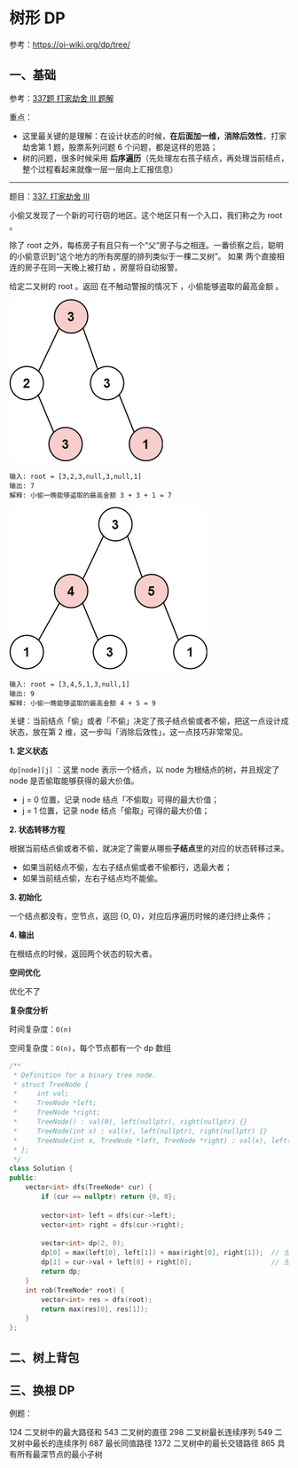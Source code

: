 # 树形 DP

参考：https://oi-wiki.org/dp/tree/

## 一、基础

参考：[337题 打家劫舍 III 题解](https://leetcode-cn.com/problems/house-robber-iii/solution/shu-xing-dp-ru-men-wen-ti-by-liweiwei1419/)

重点：

- 这里最关键的是理解：在设计状态的时候，**在后面加一维，消除后效性**，打家劫舍第 1 题，股票系列问题 6 个问题，都是这样的思路；
- 树的问题，很多时候采用 **后序遍历**（先处理左右孩子结点，再处理当前结点，整个过程看起来就像一层一层向上汇报信息）

---

题目：[337. 打家劫舍 III](https://leetcode-cn.com/problems/house-robber-iii/)

小偷又发现了一个新的可行窃的地区。这个地区只有一个入口，我们称之为 root 。

除了 root 之外，每栋房子有且只有一个“父“房子与之相连。一番侦察之后，聪明的小偷意识到“这个地方的所有房屋的排列类似于一棵二叉树”。 如果 两个直接相连的房子在同一天晚上被打劫 ，房屋将自动报警。

给定二叉树的 root 。返回 在不触动警报的情况下 ，小偷能够盗取的最高金额 。

![rob1-tree](./doc/rob1-tree.jpeg)

```
输入: root = [3,2,3,null,3,null,1]
输出: 7 
解释: 小偷一晚能够盗取的最高金额 3 + 3 + 1 = 7
```

![rob2-tree](./doc/rob2-tree.jpeg)

```
输入: root = [3,4,5,1,3,null,1]
输出: 9
解释: 小偷一晚能够盗取的最高金额 4 + 5 = 9
```

关键：当前结点「偷」或者「不偷」决定了孩子结点偷或者不偷，把这一点设计成状态，放在第 2 维，这一步叫「消除后效性」，这一点技巧非常常见。

**1. 定义状态**

`dp[node][j]` ：这里 node 表示一个结点，以 node 为根结点的树，并且规定了 node 是否偷取能够获得的最大价值。

- j = 0 位置，记录 node 结点「不偷取」可得的最大价值；
- j = 1 位置，记录 node 结点「偷取」可得的最大价值；

**2. 状态转移方程**

根据当前结点偷或者不偷，就决定了需要从哪些**子结点**里的对应的状态转移过来。

- 如果当前结点不偷，左右子结点偷或者不偷都行，选最大者；
- 如果当前结点偷，左右子结点均不能偷。

**3. 初始化**

一个结点都没有，空节点，返回 {0, 0}，对应后序遍历时候的递归终止条件；

**4. 输出**

在根结点的时候，返回两个状态的较大者。

**空间优化**

优化不了

**复杂度分析**

时间复杂度：`O(n)`

空间复杂度：`O(n)`，每个节点都有一个 dp 数组

```c++
/**
 * Definition for a binary tree node.
 * struct TreeNode {
 *     int val;
 *     TreeNode *left;
 *     TreeNode *right;
 *     TreeNode() : val(0), left(nullptr), right(nullptr) {}
 *     TreeNode(int x) : val(x), left(nullptr), right(nullptr) {}
 *     TreeNode(int x, TreeNode *left, TreeNode *right) : val(x), left(left), right(right) {}
 * };
 */
class Solution {
public:
    vector<int> dfs(TreeNode* cur) {
        if (cur == nullptr) return {0, 0};

        vector<int> left = dfs(cur->left);
        vector<int> right = dfs(cur->right);

        vector<int> dp(2, 0);
        dp[0] = max(left[0], left[1]) + max(right[0], right[1]);  // 当前结点不偷
        dp[1] = cur->val + left[0] + right[0];                    // 当前结点偷了
        return dp;
    }
    int rob(TreeNode* root) {
        vector<int> res = dfs(root);
        return max(res[0], res[1]);
    }
};
```





## 二、树上背包



## 三、换根 DP



例题：

124 二叉树中的最大路径和
543  二叉树的直径
298  二叉树最长连续序列
549 二叉树中最长的连续序列
687  最长同值路径
1372 二叉树中的最长交错路径
865  具有所有最深节点的最小子树

